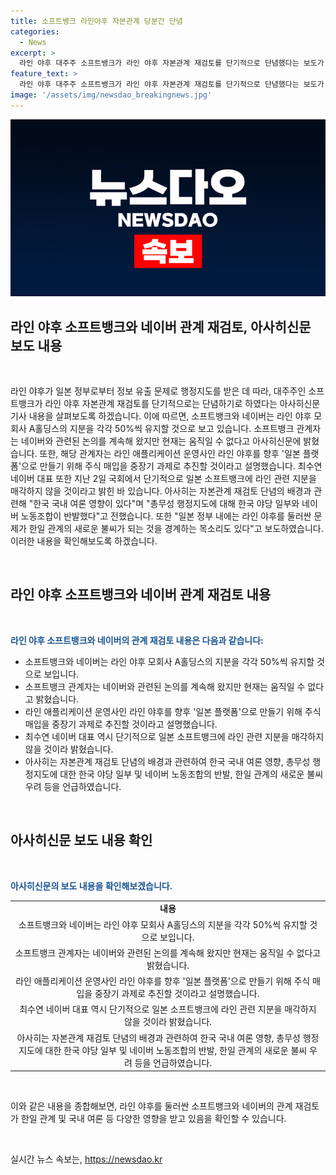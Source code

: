 ```yaml
---
title: 소프트뱅크 라인야후 자본관계 당분간 단념
categories:
  - News
excerpt: >
  라인 야후 대주주 소프트뱅크가 라인 야후 자본관계 재검토를 단기적으로 단념했다는 보도가 나왔습니다. 소프트뱅크와 네이버는 A홀딩스 지분을 각각 50%씩 유지할 예정이며, 라인 애플리케이션 운영사인 라인 야후를 일본 플랫폼으로 만들기 위한 경영방침은 변함이 없는 것으로 알려졌습니다. 이러한 결정 배경에는 한국 국내 여론과 일본 정부의 총무성 행정지도에 대한 야당 및 네이버 노동조합의 반발이 영향을 끼쳤다고 아사히신문은 전했습니다.
feature_text: >
  라인 야후 대주주 소프트뱅크가 라인 야후 자본관계 재검토를 단기적으로 단념했다는 보도가 나왔습니다. 소프트뱅크와 네이버는 A홀딩스 지분을 각각 50%씩 유지할 예정이며, 라인 애플리케이션 운영사인 라인 야후를 일본 플랫폼으로 만들기 위한 경영방침은 변함이 없는 것으로 알려졌습니다. 이러한 결정 배경에는 한국 국내 여론과 일본 정부의 총무성 행정지도에 대한 야당 및 네이버 노동조합의 반발이 영향을 끼쳤다고 아사히신문은 전했습니다.
image: '/assets/img/newsdao_breakingnews.jpg'
---
```


<p><img src="/assets/img/newsdao_breakingnews.jpg" alt="firstkoreanews 속보" /></p>

<h2>라인 야후 소프트뱅크와 네이버 관계 재검토, 아사히신문 보도 내용</h2>

<p data-ke-size="size16">&nbsp;</p>

<p>라인 야후가 일본 정부로부터 정보 유출 문제로 행정지도를 받은 데 따라, 대주주인 소프트뱅크가 라인 야후 자본관계 재검토를 단기적으로는 단념하기로 하였다는 아사히신문 기사 내용을 살펴보도록 하겠습니다. 이에 따르면, 소프트뱅크와 네이버는 라인 야후 모회사 A홀딩스의 지분을 각각 50%씩 유지할 것으로 보고 있습니다. 소프트뱅크 관계자는 네이버와 관련된 논의를 계속해 왔지만 현재는 움직일 수 없다고 아사히신문에 밝혔습니다. 또한, 해당 관계자는 라인 애플리케이션 운영사인 라인 야후를 향후 '일본 플랫폼'으로 만들기 위해 주식 매입을 중장기 과제로 추진할 것이라고 설명했습니다. 최수연 네이버 대표 또한 지난 2일 국회에서 단기적으로 일본 소프트뱅크에 라인 관련 지분을 매각하지 않을 것이라고 밝힌 바 있습니다. 아사히는 자본관계 재검토 단념의 배경과 관련해 "한국 국내 여론 영향이 있다"며 "총무성 행정지도에 대해 한국 야당 일부와 네이버 노동조합이 반발했다"고 전했습니다. 또한 "일본 정부 내에는 라인 야후를 둘러싼 문제가 한일 관계의 새로운 불씨가 되는 것을 경계하는 목소리도 있다"고 보도하였습니다. 이러한 내용을 확인해보도록 하겠습니다. </p>

<p data-ke-size="size16">&nbsp;</p>

<h2 data-ke-size="size26">라인 야후 소프트뱅크와 네이버 관계 재검토 내용</h2>

<p data-ke-size="size16">&nbsp;</p>

<p><b><span style="color: #1a5490;">라인 야후 소프트뱅크와 네이버의 관계 재검토 내용은 다음과 같습니다:</span></b></p>

<ul>
    <li>소프트뱅크와 네이버는 라인 야후 모회사 A홀딩스의 지분을 각각 50%씩 유지할 것으로 보입니다.</li>
    <li>소프트뱅크 관계자는 네이버와 관련된 논의를 계속해 왔지만 현재는 움직일 수 없다고 밝혔습니다.</li>
    <li>라인 애플리케이션 운영사인 라인 야후를 향후 '일본 플랫폼'으로 만들기 위해 주식 매입을 중장기 과제로 추진할 것이라고 설명했습니다.</li>
    <li>최수연 네이버 대표 역시 단기적으로 일본 소프트뱅크에 라인 관련 지분을 매각하지 않을 것이라 밝혔습니다.</li>
    <li>아사히는 자본관계 재검토 단념의 배경과 관련하여 한국 국내 여론 영향, 총무성 행정지도에 대한 한국 야당 일부 및 네이버 노동조합의 반발, 한일 관계의 새로운 불씨 우려 등을 언급하였습니다.</li>
</ul>

<p data-ke-size="size16">&nbsp;</p>

<h2 data-ke-size="size26">아사히신문 보도 내용 확인</h2>

<p data-ke-size="size16">&nbsp;</p>

<p><b><span style="color: #1a5490;">아사히신문의 보도 내용을 확인해보겠습니다.</span></b></p>

<table>
    <tbody>
        <tr>
            <td style="text-align: center; height: 17px;"><b>내용</b></td>
        </tr>
        <tr>
            <td style="text-align: center; height: 17px;">소프트뱅크와 네이버는 라인 야후 모회사 A홀딩스의 지분을 각각 50%씩 유지할 것으로 보입니다.</td>
        </tr>
        <tr>
            <td style="text-align: center; height: 17px;">소프트뱅크 관계자는 네이버와 관련된 논의를 계속해 왔지만 현재는 움직일 수 없다고 밝혔습니다.</td>
        </tr>
        <tr>
            <td style="text-align: center; height: 17px;">라인 애플리케이션 운영사인 라인 야후를 향후 '일본 플랫폼'으로 만들기 위해 주식 매입을 중장기 과제로 추진할 것이라고 설명했습니다.</td>
        </tr>
        <tr>
            <td style="text-align: center; height: 17px;">최수연 네이버 대표 역시 단기적으로 일본 소프트뱅크에 라인 관련 지분을 매각하지 않을 것이라 밝혔습니다.</td>
        </tr>
        <tr>
            <td style="text-align: center; height: 17px;">아사히는 자본관계 재검토 단념의 배경과 관련하여 한국 국내 여론 영향, 총무성 행정지도에 대한 한국 야당 일부 및 네이버 노동조합의 반발, 한일 관계의 새로운 불씨 우려 등을 언급하였습니다.</td>
        </tr>
    </tbody>
</table>

<p data-ke-size="size16">&nbsp;</p>

<p>이와 같은 내용을 종합해보면, 라인 야후를 둘러싼 소프트뱅크와 네이버의 관계 재검토가 한일 관계 및 국내 여론 등 다양한 영향을 받고 있음을 확인할 수 있습니다. </p>

<p data-ke-size="size16">&nbsp;</p>
실시간 뉴스 속보는, <a href="https://newsdao.kr" rel="dofollow">https://newsdao.kr</a>


